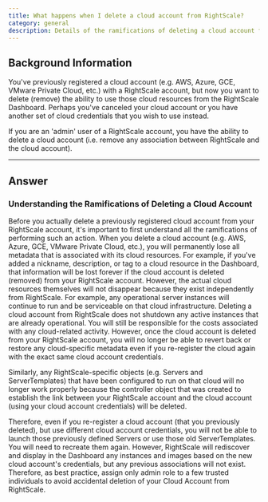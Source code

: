 ```yaml
---
title: What happens when I delete a cloud account from RightScale?
category: general
description: Details of the ramifications of deleting a cloud account from RightScale.
---
```


## Background Information

You've previously registered a cloud account (e.g. AWS, Azure, GCE, VMware Private Cloud, etc.) with a RightScale account, but now you want to delete (remove) the ability to use those cloud resources from the RightScale Dashboard.   Perhaps you've canceled your cloud account or you have another set of cloud credentials that you wish to use instead. 

If you are an 'admin' user of a RightScale account, you have the ability to delete a cloud account (i.e. remove any association between RightScale and the cloud account). 

* * *

## Answer

### Understanding the Ramifications of Deleting a Cloud Account
Before you actually delete a previously registered cloud account from your RightScale account, it's important to first understand all the ramifications of performing such an action.   When you delete a cloud account (e.g. AWS, Azure, GCE, VMware Private Cloud, etc.), you will permanently lose all metadata that is associated with its cloud resources.  For example, if you've added a nickname, description, or tag to a cloud resource in the Dashboard, that information will be lost forever if the cloud account is deleted (removed) from your RightScale account.  However, the actual cloud resources themselves will not disappear because they exist independently from RightScale.  For example, any operational server instances will continue to run and be serviceable on that cloud infrastructure.  Deleting a cloud account from RightScale does not shutdown any active instances that are already operational.  You will still be responsible for the costs associated with any cloud-related activity.   However, once the cloud account is deleted from your RightScale account, you will no longer be able to revert back or restore any cloud-specific metadata even if you re-register the cloud again with the exact same cloud account credentials.

Similarly, any RightScale-specific objects (e.g. Servers and ServerTemplates) that have been configured to run on that cloud will no longer work properly because the controller object that was created to establish the link between your RightScale account and the cloud account (using your cloud account credentials) will be deleted.

Therefore, even if you re-register a cloud account (that you previously deleted), but use different cloud account credentials, you will not be able to launch those previously defined Servers or use those old ServerTemplates.  You will need to recreate them again.  However, RightScale will rediscover and display in the Dashboard any instances and images based on the new cloud account's credentials, but any previous associations will not exist. Therefore, as best practice, assign only admin role to a few trusted individuals to avoid accidental deletion of your Cloud Account from RightScale.
